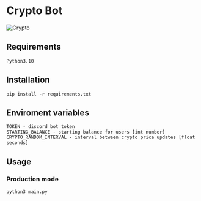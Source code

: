 # Crypto Bot

![Crypto](https://cdn.discordapp.com/attachments/727659575196647425/820054574068531200/cryptoend.gif)

## Requirements

```
Python3.10
```

## Installation

```
pip install -r requirements.txt
```

## Enviroment variables

```
TOKEN - discord bot token
STARTING_BALANCE - starting balance for users [int number]
CRYPTO_RANDOM_INTERVAL - interval between crypto price updates [float seconds]
```

## Usage

### Production mode

```
python3 main.py
```
